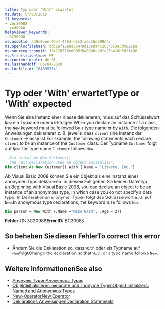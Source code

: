 ```yaml
---
title: Typ oder 'With' erwartet
ms.date: 07/20/2015
f1_keywords:
- vbc30988
- bc30988
helpviewer_keywords:
- BC30988
ms.assetid: ab9c0cee-9fe4-4764-a3c2-aec16e709d4c
ms.openlocfilehash: bd52af12a9a36479d136da4c2034353e3d4521ea
ms.sourcegitcommit: f8c270376ed905f6a8896ce0fe25b4f4b38ff498
ms.translationtype: MT
ms.contentlocale: de-DE
ms.lasthandoff: 06/04/2020
ms.locfileid: "84399734"
---
```

# <a name="type-or-with-expected"></a><span data-ttu-id="971d4-102">Typ oder 'With' erwartet</span><span class="sxs-lookup"><span data-stu-id="971d4-102">Type or 'With' expected</span></span>
<span data-ttu-id="971d4-103">Wenn Sie eine Instanz einer Klasse deklarieren, muss auf das Schlüsselwort `New` ein Typname oder `With`folgen.</span><span class="sxs-lookup"><span data-stu-id="971d4-103">When you declare an instance of a class, the `New` keyword must be followed by a type name or by `With`.</span></span> <span data-ttu-id="971d4-104">Die folgenden Anweisungen deklarieren z. B. jeweils, dass `client` eine Instanz der `Customer` -Klasse ist.</span><span class="sxs-lookup"><span data-stu-id="971d4-104">For example, the following statements each declare `client` to be an instance of the `Customer` class.</span></span> <span data-ttu-id="971d4-105">Der Typname `Customer` folgt auf `New`.</span><span class="sxs-lookup"><span data-stu-id="971d4-105">The type name `Customer` follows `New`.</span></span>  
  
```vb  
' Dim client As New Customer()  
' The next declaration uses an object initializer.  
Dim client As New Customer() With {.Name = "Litware, Inc."}  
```  
  
 <span data-ttu-id="971d4-106">Ab Visual Basic 2008 können Sie ein Objekt als eine Instanz eines anonymen Typs deklarieren. in diesem Fall geben Sie keinen Datentyp an.</span><span class="sxs-lookup"><span data-stu-id="971d4-106">Beginning with Visual Basic 2008, you can declare an object to be an instance of an anonymous type, in which case you do not specify a data type.</span></span> <span data-ttu-id="971d4-107">In Deklarationen anonymer Typen folgt das Schlüsselwort `With` auf `New`.</span><span class="sxs-lookup"><span data-stu-id="971d4-107">In anonymous type declarations, the keyword `With` follows `New`.</span></span>  
  
```vb  
Dim person = New With {.Name ="Mike Nash", .Age = 27}  
```  
  
 <span data-ttu-id="971d4-108">**Fehler-ID:** BC30988</span><span class="sxs-lookup"><span data-stu-id="971d4-108">**Error ID:** BC30988</span></span>  
  
## <a name="to-correct-this-error"></a><span data-ttu-id="971d4-109">So beheben Sie diesen Fehler</span><span class="sxs-lookup"><span data-stu-id="971d4-109">To correct this error</span></span>  
  
- <span data-ttu-id="971d4-110">Ändern Sie die Deklaration so, dass `With` oder ein Typname auf `New`folgt.</span><span class="sxs-lookup"><span data-stu-id="971d4-110">Change the declaration so that `With` or a type name follows `New`.</span></span>  
  
## <a name="see-also"></a><span data-ttu-id="971d4-111">Weitere Informationen</span><span class="sxs-lookup"><span data-stu-id="971d4-111">See also</span></span>

- [<span data-ttu-id="971d4-112">Anonyme Typen</span><span class="sxs-lookup"><span data-stu-id="971d4-112">Anonymous Types</span></span>](../programming-guide/language-features/objects-and-classes/anonymous-types.md)
- [<span data-ttu-id="971d4-113">Objektinitialisierer: benannte und anonyme Typen</span><span class="sxs-lookup"><span data-stu-id="971d4-113">Object Initializers: Named and Anonymous Types</span></span>](../programming-guide/language-features/objects-and-classes/object-initializers-named-and-anonymous-types.md)
- [<span data-ttu-id="971d4-114">New-Operator</span><span class="sxs-lookup"><span data-stu-id="971d4-114">New Operator</span></span>](../language-reference/operators/new-operator.md)
- [<span data-ttu-id="971d4-115">Deklarations Anweisungen</span><span class="sxs-lookup"><span data-stu-id="971d4-115">Declaration Statements</span></span>](../programming-guide/language-features/statements.md#declaration-statements)
